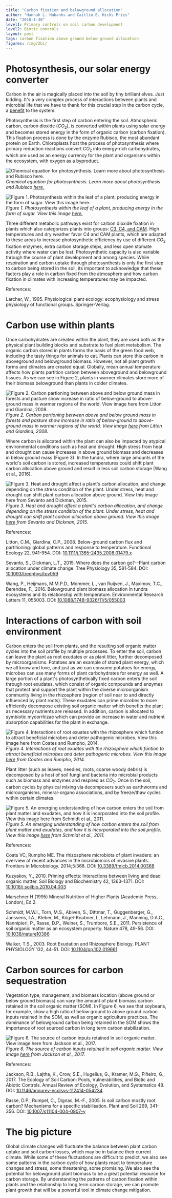 ```yaml
---
title: "Carbon fixation and belowground allocation"
author: "Hannah L. Hubanks and Caitlin E. Hicks Pries"
date: "2018-1-30"
level1: Primary controls on soil carbon development
level2: Biotic controls
layout: post
tags: carbon fixation above ground below ground allocation
figures: /img/2bi/
---
```



# Photosynthesis, our solar energy converter

Carbon in the air is magically placed into the soil by tiny brilliant elves. Just kidding. It's a very complex process of interactions between plants and microbial life that we have to thank for this crucial step in the carbon cycle, a [benefit](https://powellcenter-soilcarbon.github.io/SOC-Hub/global-context/2017/05/04/Dynamic-role/) to the system. 

Photosynthesis is the first step of carbon entering the soil. Atmospheric carbon, carbon dioxide ($CO_2$), is converted within plants using solar energy and becomes stored energy in the form of organic carbon (carbon fixation). This fixation process is done by the enzyme Rubisco, the most abundant protein on Earth. Chloroplasts host the process of photosynthesis where primary reduction reactions convert $CO_2$ into energy-rich carbohydrates, which are used as an energy currency for the plant and organisms within the ecosystem, with oxygen as a byproduct. 

![Chemical equation for photosynthesis. Learn more about photosynthesis and Rubisco [here.](https://bigpictureeducation.com/great-rubisco-and-its-amazing-carbon-fixation)]({{site.baseurl}}{{page.figures}}photosynthesis_equation.png)
*Chemical equation for photosynthesis. Learn more about photosynthesis and Rubisco [here.](https://bigpictureeducation.com/great-rubisco-and-its-amazing-carbon-fixation)*

![Figure 1. Photosynthesis within the leaf of a plant, producing energy in the form of sugar. View this image [here.](http://gleeson11biology.pbworks.com/f/1223346423/photosynthesis%20summary.jpg)]({{site.baseurl}}{{page.figures}}photosynthesis_leaf.jpg)
*Figure 1. Photosynthesis within the leaf of a plant, producing energy in the form of sugar. View this image [here.](http://gleeson11biology.pbworks.com/f/1223346423/photosynthesis%20summary.jpg)*

Three different metabolic pathways exist for carbon dioxide fixation in plants which also categorizes plants into groups: [C3, C4, and CAM](https://www.khanacademy.org/science/biology/photosynthesis-in-plants/photorespiration--c3-c4-cam-plants/a/c3-c4-and-cam-plants-agriculture). High temperatures and dry weather favor C4 and CAM plants, which are adapted to these areas to increase photosynthetic efficiency by use of different $CO_2$ fixation enzymes, extra carbon storage steps, and less open stomate activity where water can be lost. Photosynthetic capacity is also variable through the course of plant development and among species. While respiration and carbon uptake through photosynthesis is only the first step to carbon being stored in the soil, its important to acknowledge that these factors play a role in carbon fixed from the atmosphere and how carbon fixation in climates with increasing temperatures may be impacted. 


References:

Larcher, W., 1995. Physiological plant ecology: ecophysiology and stress physiology of functional groups. Springer-Verlag.


# Carbon use within plants

Once carbohydrates are created within the plant, they are used both as the physical plant building blocks and substrate to fuel plant metabolism. The organic carbon stored in plants forms the basis of the green food web, including the tasty things for animals to eat. Plants can store this carbon in aboveground and belowground biomass. However, not all plant growth forms and climates are created equal. Globally, mean annual temperature affects how plants partition carbon between aboveground and belowground tissues. As we can see in Figure 2, plants in warmer climates store more of their biomass belowground than plants in colder climates. 

![Figure 2. Carbon partioning between above and below ground mass in forests and pasture show increase in ratio of below-ground to above-ground mass in warmer regions of the world. View image [here](http://onlinelibrary.wiley.com/doi/10.1111/j.1365-2435.2008.01479.x/epdf) from Litton and Giardina, 2008.]({{site.baseurl}}{{page.figures}}carbon_above_below_litton.jpg)
*Figure 2. Carbon partioning between above and below ground mass in forests and pasture show increase in ratio of below-ground to above-ground mass in warmer regions of the world. View image [here](http://onlinelibrary.wiley.com/doi/10.1111/j.1365-2435.2008.01479.x/epdf) from Litton and Giardina, 2008.*

Where carbon is allocated within the plant can also be impacted by atypical environmental conditions such as heat and drought. High stress from heat and drought can cause increases in above ground biomass and decreases in below ground mass (Figure 3). In the tundra, where large amounts of the world's soil carbon is stored, increased temperatures could shift plant carbon allocation above ground and result in less soil carbon storage (Wang et al., 2016). 

![Figure 3. Heat and drought affect a plant's carbon allocation, and change depending on the stress condition of the plant. Under stress, heat and drought can shift plant carbon allocation above ground. View this image [here](https://academic.oup.com/treephys/article/35/6/581/1646587) from Sevanto and Dickman, 2015.]({{site.baseurl}}{{page.figures}}Sevanto_and_Dickman_2015_Figure_1.png)
*Figure 3. Heat and drought affect a plant's carbon allocation, and change depending on the stress condition of the plant. Under stress, heat and drought can shift plant carbon allocation above ground. View this image [here](https://academic.oup.com/treephys/article/35/6/581/1646587) from Sevanto and Dickman, 2015.*

References: 

Litton, C.M., Giardina, C.P., 2008. Below-ground carbon flux and partitioning: global patterns and response to temperature. Functional Ecology 22, 941-954. DOI: [10.1111/j.1365-2435.2008.01479.x](http://onlinelibrary.wiley.com/doi/10.1111/j.1365-2435.2008.01479.x/epdf)

Sevanto, S., Dickman, L.T., 2015. Where does the carbon go?--Plant carbon allocation under climate change. Tree Physiology 35, 581-584. DOI: [10.1093/treephys/tpv059](https://academic.oup.com/treephys/article/35/6/581/1646587)

Wang, P., Heijmans, M.M.P.D., Mommer, L., van Ruijven, J., Maximov, T.C., Berendse, F., 2016. Belowground plant biomass allocation in tundra ecosystems and its relationship with temperature. Environmental Research Letters 11, 055003. DOI: [10.1088/1748-9326/11/5/055003](http://iopscience.iop.org/article/10.1088/1748-9326/11/5/055003/pdf)


# Interactions of carbon with soil environment

Carbon enters the soil from plants, and the resulting soil organic matter cycles into the soil profile by multiple processes. To enter the soil, carbon can leave the plant as root exudates or as plant litter, further decomposed by microorganisms. Potatoes are an example of stored plant energy, which we all know and love, and just as we can consume potatoes for energy, microbes can use many forms of plant carbohydrates for energy as well. A large portion of a plant's photosynthetically fixed carbon enters the soil through root exudates, which consist of organic compounds and enzymes that protect and support the plant within the diverse microorganism community living in the rhizosphere (region of soil near to and directly influenced by plant roots). These exudates can prime microbes to more efficiently decompose existing soil organic matter which benefits the plant as necessary nutrients are released. In addition, carbon is allocated to symbiotic mycorrhizae which can provide an increase in water and nutrient absorption capabilities for the plant in exchange.  

![Figure 4. Interactions of root exuates with the rhizosphere which funtion to attract beneficial microbes and deter pathogenic microbes. View this image [here](https://www.researchgate.net/publication/264642727_The_rhizosphere_microbiota_of_plant_invaders_An_overview_of_recent_advances_in_the_microbiomics_of_invasive_plants) from Coates and Rumpho, 2014.]({{site.baseurl}}{{page.figures}}exudates_Coates.jpg) 
*Figure 4. Interactions of root exuates with the rhizosphere which funtion to attract beneficial microbes and deter pathogenic microbes. View this image [here](https://www.researchgate.net/publication/264642727_The_rhizosphere_microbiota_of_plant_invaders_An_overview_of_recent_advances_in_the_microbiomics_of_invasive_plants) from Coates and Rumpho, 2014.*

Plant litter (such as leaves, needles, roots, coarse woody debris) is decomposed by a host of soil fungi and bacteria into microbial products such as biomass and enzymes and respired as $CO_2$. Once in the soil, carbon cycles by physical mixing via decomposers such as earthworms and microorganisms, mineral-organo associations, and by freeze/thaw cycles within certain climates. 

![Figure 5. An emerging understanding of how carbon enters the soil from plant matter and exudates, and how it is incorporated into the soil profile. View this image [here](https://media.springernature.com/m685/nature-assets/nature/journal/v478/n7367/images/nature10386-f3.2.jpg) from Schmidt et al., 2011.](https://media.springernature.com/m685/nature-assets/nature/journal/v478/n7367/images/nature10386-f3.2.jpg)
*Figure 5. An emerging understanding of how carbon enters the soil from plant matter and exudates, and how it is incorporated into the soil profile. View this image [here](https://media.springernature.com/m685/nature-assets/nature/journal/v478/n7367/images/nature10386-f3.2.jpg) from Schmidt et al., 2011.*

References: 

Coats VC, Rumpho ME. The rhizosphere microbiota of plant invaders: an overview of recent advances in the microbiomics of invasive plants. Frontiers in Microbiology. 2014;5:368.
DOI: [10.3389/fmicb.2014.00368](https://www.ncbi.nlm.nih.gov/pmc/articles/PMC4107844/)

Kuzyakov, Y., 2010. Priming effects: Interactions between living and dead organic matter. Soil Biology and Biochemistry 42, 1363–1371. DOI: [10.1016/j.soilbio.2010.04.003](https://doi.org/10.1016/j.soilbio.2010.04.003)

Marschner H (1995) Mineral Nutrition of Higher Plants (Academic Press, London), Ed 2.

Schmidt, M.W.I., Torn, M.S., Abiven, S., Dittmar, T., Guggenberger, G., Janssens, I.A., Kleber, M., Kögel-Knabner, I., Lehmann, J., Manning, D.A.C., Nannipieri, P., Rasse, D.P., Weiner, S., Trumbore, S.E., 2011. Persistence of soil organic matter as an ecosystem property. Nature 478, 49-56. 
 DOI: [10.1038/nature10386](https://www.nature.com/articles/nature10386)

Walker, T.S., 2003. Root Exudation and Rhizosphere Biology. PLANT PHYSIOLOGY 132, 44-51. DOI: [10.1104/pp.102.019661](http://www.plantphysiol.org/content/132/1/44)


# Carbon sources for carbon sequestration

Vegetation type, management, and biomass location (above ground or below ground biomass) can vary the amount of plant biomass carbon retained in the soil organic matter (SOM). In Figure 6, we see that soybeans, for example, show a high ratio of below ground to above ground carbon inputs retained in the SOM, as well as organic agriculture practices. The dominance of belowground carbon being retained in the SOM shows the importance of root sourced carbon in long term carbon stabilization. 

![Figure 6. The source of carbon inputs retained in soil organic matter. View image [here](https://jacksonlab.stanford.edu/sites/default/files/jackson_et_al._arees_2017.pdf) from Jackson et al., 2017.]({{site.baseurl}}{{page.figures}}jackson_image2.png)
*Figure 6. The source of carbon inputs retained in soil organic matter. View image [here](https://jacksonlab.stanford.edu/sites/default/files/jackson_et_al._arees_2017.pdf) from Jackson et al., 2017.*

References: 

Jackson, R.B., Lajtha, K., Crow, S.E., Hugelius, G., Kramer, M.G., Piñeiro, G., 2017. The Ecology of Soil Carbon: Pools, Vulnerabilities, and Biotic and Abiotic Controls. Annual Review of Ecology, Evolution, and Systematics 48. DOI: [10.1146/annurev-ecolsys-112414-054234](https://jacksonlab.stanford.edu/sites/default/files/jackson_et_al._arees_2017.pdf)

Rasse, D.P., Rumpel, C., Dignac, M.-F., 2005. Is soil carbon mostly root carbon? Mechanisms for a specific stabilisation. Plant and Soil 269, 341–356. DOI: [10.1007/s11104-004-0907-y](https://doi.org/10.1007/s11104-004-0907-y)


# The big picture

Global climate changes will fluctuate the balance between plant carbon uptake and soil carbon losses, which may be in balance their current climate. While some of these fluctuations are difficult to predict, we also see some patterns in the carbon cycle of how plants react to temperature changes and stress, some threatening, some promising. We also see the potential for belowground plant biomass to be a great potential resource for carbon storage. By understanding the patterns of carbon fixation within plants and the relationship to long term carbon storage, we can promote plant growth that will be a powerful tool in climate change mitigation. 

